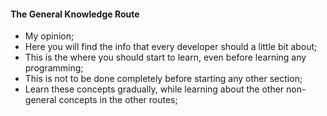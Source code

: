 #### The General Knowledge Route

- My opinion;
- Here you will find the info that every developer should a little bit about;
- This is the where you should start to learn, even before learning any programming;
- This is not to be done completely before starting any other section;
- Learn these concepts gradually, while learning about the other non-general concepts in the other routes;
